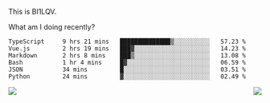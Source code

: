 This is BI1LQV.

What am I doing recently?

<!--START_SECTION:waka-->

```text
TypeScript     9 hrs 21 mins   ██████████████▒░░░░░░░░░░   57.23 %
Vue.js         2 hrs 19 mins   ███▓░░░░░░░░░░░░░░░░░░░░░   14.23 %
Markdown       2 hrs 8 mins    ███▒░░░░░░░░░░░░░░░░░░░░░   13.08 %
Bash           1 hr 4 mins     █▓░░░░░░░░░░░░░░░░░░░░░░░   06.59 %
JSON           34 mins         █░░░░░░░░░░░░░░░░░░░░░░░░   03.51 %
Python         24 mins         ▓░░░░░░░░░░░░░░░░░░░░░░░░   02.49 %
```

<!--END_SECTION:waka-->
<img align="right" src="https://github-readme-stats.vercel.app/api?username=bi1lqv&show_icons=true&count_private=true">

<img src="https://metrics.lecoq.io/bi1lqv?template=classic&base.activity=0&base.community=0&base.repositories=0&base.metadata=0&isocalendar=1&base=header%2C%20activity%2C%20community%2C%20repositories%2C%20metadata&base.indepth=false&base.hireable=false&isocalendar=false&isocalendar.duration=full-year&config.timezone=Asia%2FShanghai">
